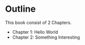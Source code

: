# Outline


This book consist of 2 Chapters.

- Chapter 1: Hello World
- Chapter 2: Something Interesting